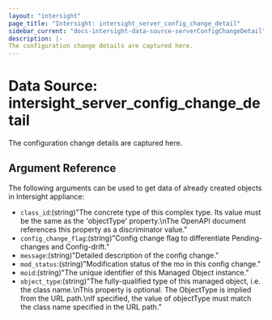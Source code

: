 ```yaml
---
layout: "intersight"
page_title: "Intersight: intersight_server_config_change_detail"
sidebar_current: "docs-intersight-data-source-serverConfigChangeDetail"
description: |-
The configuration change details are captured here.
---
```


# Data Source: intersight_server_config_change_detail
The configuration change details are captured here.
## Argument Reference
The following arguments can be used to get data of already created objects in Intersight appliance:
* `class_id`:(string)"The concrete type of this complex type. Its value must be the same as the 'objectType' property.\nThe OpenAPI document references this property as a discriminator value."
* `config_change_flag`:(string)"Config change flag to differentiate Pending-changes and Config-drift."
* `message`:(string)"Detailed description of the config change."
* `mod_status`:(string)"Modification status of the mo in this config change."
* `moid`:(string)"The unique identifier of this Managed Object instance."
* `object_type`:(string)"The fully-qualified type of this managed object, i.e. the class name.\nThis property is optional. The ObjectType is implied from the URL path.\nIf specified, the value of objectType must match the class name specified in the URL path."
